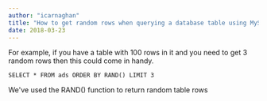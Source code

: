 ```yaml
---
author: "icarnaghan"
title: "How to get random rows when querying a database table using MySQL"
date: 2018-03-23
---
```


For example, if you have a table with 100 rows in it and you need to get 3 random rows then this could come in handy. 

```
SELECT * FROM ads ORDER BY RAND() LIMIT 3
```

We've used the RAND() function to return random table rows
